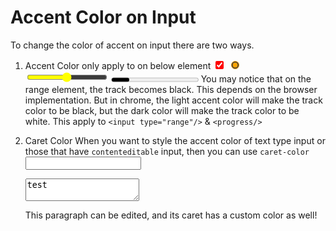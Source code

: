 # Accent Color on Input

To change the color of accent on input there are two ways.

1. Accent Color
   only apply to on below element
   <input type="checkbox" style="accent-color: red" checked>
   <input type="radio" style="accent-color: orange" checked>
   <input type="range" style="accent-color: yellow">
   <progress style="accent-color: black"></progress>
   You may notice that on the range element, the track becomes black. This depends on the browser implementation. But in chrome, the light accent color will make the track color to be black, but the dark color will make the track color to be white. This apply to `<input type="range"/>` & `<progress/>`

2. Caret Color
   When you want to style the accent color of text type input or those that have `contenteditable` input, then you can use `caret-color`
   <input style="caret-color: blue"/>
   <textarea style="caret-color: orange">test</textarea>
   <p contenteditable style="caret-color: red">This paragraph can be edited, and its caret has a custom color as well!</p>
